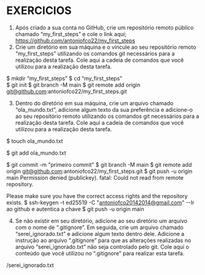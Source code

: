  # EXERCICIOS 
1. Após criado a sua conta no GitHub, crie um repositório remoto público chamado “my_first_steps” e cole o link aqui; 
https://github.com/antoniofco22/my_first_steps
2. Crie um diretório em sua máquina e o vincule ao seu repositório remoto “my_first_steps” utilizando os comandos git necessários para a realização desta tarefa. Cole aqui a cadeia de comandos que você utilizou para a realização desta tarefa. 

$ mkdir “my_first_steps”
$ cd “my_first_steps”	
$ git init
$ git branch -M main
$ git remote add origin git@github.com:antoniofco22/my_first_steps.git


3. Dentro do diretório em sua máquina, crie um arquivo chamado “ola_mundo.txt”, adicione algum texto da sua preferência e adicione-o ao seu repositório remoto utilizando os comandos git necessários para a realização desta tarefa. Cole aqui a cadeia de comandos que você utilizou para a realização desta tarefa. 

$ touch ola_mundo.txt

$ git add ola_mundo.txt

$ git commit -m "primeiro commit"
$ git branch -M main
$ git remote add origin git@github.com:antoniofco22/my_first_steps.git
$ git push -u origin main
Permission denied (publickey).
fatal: Could not read from remote repository.

Please make sure you have the correct access rights
and the repository exists.
$ ssh-keygen -t ed25519 -C "antoniofco20142014@gmail.com"
--Ir ao github e autentica a chave 
$ git push -u origin main

4. Se não existir em seu diretório, adicione ao seu diretório um arquivo com o nome de “.gitignore”. Em seguida, crie um arquivo chamado “serei_ignorado.txt” e adicione algum texto dentro dele. Adicione a instrução ao arquivo “.gitignore” para que as alterações realizadas no arquivo “serei_ignorado.txt” não seja controlado pelo git. Cole aqui o conteúdo que você utilizou no “.gitignore” para realizar esta tarefa. 

/serei_ignorado.txt
